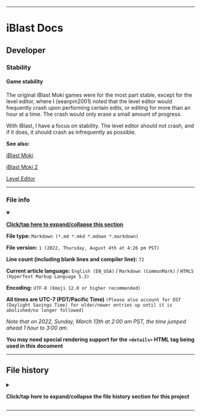 
***

# iBlast Docs

## Developer

### Stability

#### Game stability

The original iBlast Moki games were for the most part stable, except for the level editor, where I (seanpm2001) noted that the level editor would frequently crash upon performing certain edits, or editing for more than an hour at a time. The crash would only erase a small amount of progress.

With iBlast, I have a focus on stability. The level editor should not crash, and if it does, it should crash as infrequently as possible.

**See also:**

[iBlast Moki](/Docs/History/iBlast_Moki/1/)

[iBlast Moki 2](/Docs/History/iBlast_Moki/2/)

[Level Editor](/Docs/Gameplay/Level-Editor/)

***

### File info

<details open><summary><p lang="en"><b><u>Click/tap here to expand/collapse this section</u></b></p></summary>

**File type:** `Markdown (*.md *.mkd *.mdown *.markdown)`

**File version:** `1 (2022, Thursday, August 4th at 4:26 pm PST)`

**Line count (including blank lines and compiler line):** `72`

**Current article language:** `English (EN_USA)` / `Markdown (CommonMark)` / `HTML5 (HyperText Markup Language 5.3)`

**Encoding:** `UTF-8 (Emoji 12.0 or higher recommended)`

**All times are UTC-7 (PDT/Pacific Time)** `(Please also account for DST (Daylight Savings Time) for older/newer entries up until it is abolished/no longer followed)`

_Note that on 2022, Sunday, March 13th at 2:00 am PST, the time jumped ahead 1 hour to 3:00 am._

**You may need special rendering support for the `<details>` HTML tag being used in this document**

</details>

***

## File history

<details><summary><p lang="en"><b>Click/tap here to expand/collapse the file history section for this project</b></p></summary>

<details><summary><p lang="en"><b>Version 1 (2022, Thursday, August 4th at 4:26 pm PST)</b></p></summary>

**This version was made by:** [`@seanpm2001`](https://github.com/seanpm2001/)

> Changes:

- [x] Started the file
- [x] Added the title section
- [x] Added the `main` section
- [x] Added the `file info` section
- [x] Added the `file history` section
- [ ] No other changes in version 1

</details>

</details>

***
